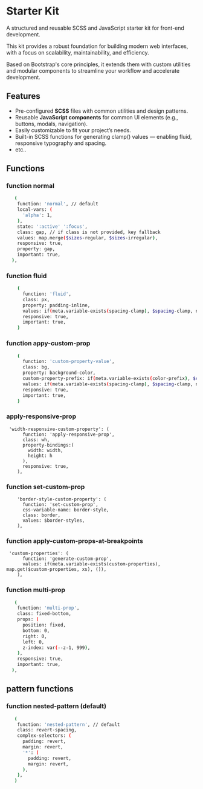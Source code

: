 # Starter Kit

A structured and reusable SCSS and JavaScript starter kit for front-end development.

This kit provides a robust foundation for building modern web interfaces, with a focus on scalability, maintainability, and efficiency.

Based on Bootstrap's core principles, it extends them with custom utilities and modular components to streamline your workflow and accelerate development.

## Features

- Pre-configured **SCSS** files with common utilities and design patterns.
- Reusable **JavaScript components** for common UI elements (e.g., buttons, modals, navigation).
- Easily customizable to fit your project’s needs.
- Built-in SCSS functions for generating clamp() values — enabling fluid, responsive typography and spacing.
- etc..

## Functions

### function normal

```sh
   (
    function: 'normal', // default
    local-vars: (
      'alpha': 1,
    ),
    state: ':active' ':focus',
    class: gap, // if class is not provided, key fallback
    values: map.merge($sizes-regular, $sizes-irregular),
    responsive: true,
    property: gap,
    important: true,
  ),
```

### function fluid

```sh
    (
      function: 'fluid',
      class: px,
      property: padding-inline,
      values: if(meta.variable-exists(spacing-clamp), $spacing-clamp, null),
      responsive: true,
      important: true,
    )
```

### function appy-custom-prop

```sh
    (
      function: 'custom-property-value',
      class: bg,
      property: background-color,
      custom-property-prefix: if(meta.variable-exists(color-prefix), $color-prefix, null)
      values: if(meta.variable-exists(spacing-clamp), $spacing-clamp, null),
      responsive: true,
      important: true,
    )
```

### apply-responsive-prop

```
 'width-responsive-custom-property': (
      function: 'apply-responsive-prop',
      class: wh,
      property-bindings:(
        width: width,
        height: h
      ),
      responsive: true,
    ),
```

### function set-custom-prop

```
    'border-style-custom-property': (
      function: 'set-custom-prop',
      css-variable-name: border-style,
      class: border,
      values: $border-styles,
    ),
```

### function apply-custom-props-at-breakpoints

```
 'custom-properties': (
      function: 'generate-custom-prop',
      values: if(meta.variable-exists(custom-properties), map.get($custom-properties, xs), ()),
    ),

```

### function multi-prop

```sh
   (
    function: 'multi-prop',
    class: fixed-bottom,
    props: (
      position: fixed,
      bottom: 0,
      right: 0,
      left: 0,
      z-index: var(--z-1, 999),
    ),
    responsive: true,
    important: true,
  ),
```

## pattern functions

### function nested-pattern (default)

```sh
   (
    function: 'nested-pattern', // default
    class: revert-spacing,
    complex-selectors: (
      padding: revert,
      margin: revert,
      '*': (
        padding: revert,
        margin: revert,
      ),
    ),
   )
```
